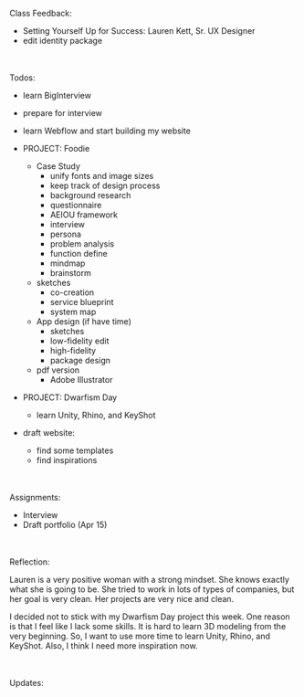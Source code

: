 
Class Feedback:

  - Setting Yourself Up for Success: Lauren Kett, Sr. UX Designer
  - edit identity package


<br><br>
Todos:

 - learn BigInterview

 - prepare for interview

 - learn Webflow and start building my website

 - PROJECT: Foodie
	 - Case Study
		 - unify fonts and image sizes
		 - keep track of design process
		 - background research
		 - questionnaire
		 - AEIOU framework
		 - interview
		 - persona
		 - problem analysis
		 - function define
		 - mindmap
		 - brainstorm
     - sketches
		 - co-creation
		 - service blueprint
		 - system map
	  - App design (if have time)
		 - sketches
		 - low-fidelity edit
		 - high-fidelity
		 - package design
	 - pdf version
		 - Adobe Illustrator

 - PROJECT: Dwarfism Day
	 - learn Unity, Rhino, and KeyShot

- draft website:
	- find some templates
	- find inspirations

<br><br>
Assignments:

 - Interview
 - Draft portfolio (Apr 15)


<br><br>
Reflection:

Lauren is a very positive woman with a strong mindset. She knows exactly what she is going to be. She tried to work in lots of types of companies, but her goal is very clean. Her projects are very nice and clean.

I decided not to stick with my Dwarfism Day project this week. One reason is that I feel like I lack some skills. It is hard to learn 3D modeling from the very beginning. So, I want to use more time to learn Unity, Rhino, and KeyShot. Also, I think I need more inspiration now.

<br><br>
Updates:
